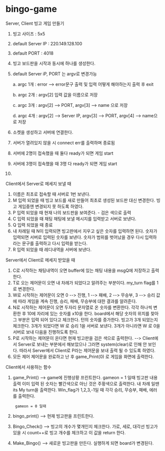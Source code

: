 # bingo-game



Server, Client 빙고 게임 만들기


1. 빙고 사이즈 : 5x5
2. default Server IP : 220.149.128.100
3. default PORT : 4018
4. 빙고 보드판을 시작과 동시에 하나를 생성한다.
5. default Server iP, PORT 는  argv로 변경가능

    a. argc 1개 : error --> error문구 출력 및 입력 어떻게 해야하는지 출력 후 exit

    b. argc 2개 : argv[2] 입력 값을 이름으로 저장

    c. argc 3개 : argv[2] --> PORT, argv[3] --> name 으로 저장

    d. argc 4개 : argv[2] --> Server IP, argv[3] --> PORT, argv[4] --> name으로 저장

6. 소켓을 생성하고 서버에 연결한다.
7. 서버가 열려있지 않을 시 connect err를 출력하며 종료됨
8. 서버에 2명이 접속했을 때 둘다 ready가 되면 게임 start
9. 서버에 3명이 접속했을 때 3명 다 ready가 되면 게임 start
10. 


Client에서 Server로 메세지 보낼 때

1. 이름은 최초로 접속할 때 서버로 1번 보낸다.
2. M 입력 되었을 때 빙고 보드를 새로 만들어 최초로 생성된 보드판 대신 변경한다.
        빙고 게임중엔 변경되지 못 하도록 하였다.
3. P 입력 되었을 때 현재 나의 보드판을 보여준다. - 검은 색으로 출력
4. C 입력 되었을 때 채팅
        채팅에 보낼 메시지를 입력받고 서버로 보낸다.
5. Q 입력 되었을 때 종료
6. 내 차례일 때 N이 입력되면 빙고판에서 지우고 싶은 숫자를 입력하면 된다.
        숫자가 입력되면 서버로 입력된 숫자를 보낸다.
        숫자가 범위를 벗어났을 경우 다시 입력하라는 문구를 출력하고 다시 입력을 받는다.
7. R 입력 되었을 때 레디내역을 서버에 보낸다.

Server에서 Client로 메세지 받았을 때

1. C로 시작하는 채팅내역이 오면 buffer에 있는 채팅 내용을 msgQ에 저장하고 출력한다.
2. T로 오는 제어문이 오면 내 차례가 되었다고 알려주는 부분이다.
        my_turn flag를 1로 변경한다.
3. W로 시작하는 제어문이 오면 
    0 --> 진행, 1 --> 패배, 2 --> 무승부, 3 --> 승리
    값에 따라 게임을 계속 진행, 승리, 패배, 무승부에 대한 결과를 알려준다.
4. N로 시작하는 제어문이 오면 두자리 문자열로 온 숫자를 변환한다.
    각각 하나씩 변환한 후 10에 자리에 있는 숫자를 x10을 한다.
    board에서 해당 숫자의 위치를 찾아 그 부분은 입력 되어 있다고 체크한다.
    턴의 숫자를 증가한다.
    빙고가 3개 되었는지 체크한다.
    3개가 되었다면 W 로 승리 1을 서버로 보낸다.
    3개가 아니라면 W 로 0을 서버로 보내 다음을 진행하도록 한다.
5. P로 시작하는 제어문이 온다면 현재 빙고판을 검은 색으로 출력한다.
        --> Client에서 Server로 보내는 부분에서 해보았으나 그러면 system(clear)로 인해 안 보인다. 따라서 Server에서 Client로 P라는 제어문을 보내 출력 될 수 있도록 하였다.
6. 모든 제어 제어문을 완료하고 난 후 game_Print(0) 로 게임을 화면에 출력한다.

Client에서 사용하는 함수
1. game_Print()
    --> game에 진행상황 프린트한다.
        gameon = 1 일때
        빙고판 내용 출력 이미 입력 된 숫자는 빨간색으로 아닌 것은 주황색으로 출력한다.
        내 차례 일땐 its My turn을 출력한다.
        Win_flag가 1,2,3,-1일 때 각각 승리, 무승부, 패배, 에러를 출력한다.

        gameon = 0 일때
    

2. bingo_print()
    --> 현재 빙고판을 프린트한다.
3. Bingo_Check()
    --> 빙고의 개수가 몇개인지 체크한다.
        가로, 세로, 대각선 빙고가 있을 시 count++로 빙고 개수를 체크하고 이 값을 return 한다.
4. Make_Bingo()
    --> 새로운 빙고판을 만든다.
        실행하게 되면 board가 변경된다.

